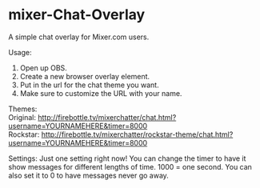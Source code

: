 # mixer-Chat-Overlay
A simple chat overlay for Mixer.com users.

Usage: <br>
1. Open up OBS. <br>
2. Create a new browser overlay element. <br>
3. Put in the url for the chat theme you want. <br>
4. Make sure to customize the URL with your name.  <br>

Themes:  <br>
Original: http://firebottle.tv/mixerchatter/chat.html?username=YOURNAMEHERE&timer=8000  <br>
Rockstar: http://firebottle.tv/mixerchatter/rockstar-theme/chat.html?username=YOURNAMEHERE&timer=8000  <br>

Settings:
Just one setting right now! You can change the timer to have it show messages for different lengths of time. 1000 = one second. You can also set it to 0 to have messages never go away.
